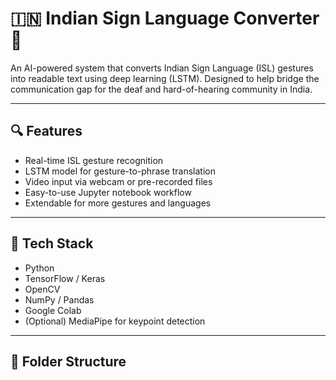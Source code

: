 # 🇮🇳 Indian Sign Language Converter 🤟

An AI-powered system that converts Indian Sign Language (ISL) gestures into readable text using deep learning (LSTM). Designed to help bridge the communication gap for the deaf and hard-of-hearing community in India.

---

## 🔍 Features

- Real-time ISL gesture recognition
- LSTM model for gesture-to-phrase translation
- Video input via webcam or pre-recorded files
- Easy-to-use Jupyter notebook workflow
- Extendable for more gestures and languages

---

## 🧠 Tech Stack

- Python
- TensorFlow / Keras
- OpenCV
- NumPy / Pandas
- Google Colab
- (Optional) MediaPipe for keypoint detection

---

## 📁 Folder Structure

